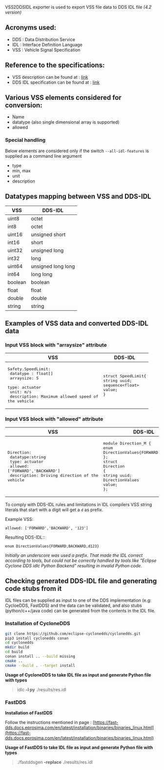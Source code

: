 VSS2DDSIDL exporter is used to export VSS file data to DDS IDL file _(4.2 version)_

## Acronyms used:
- DDS : Data Distribution Service
- IDL : Interface Definition Language
- VSS : Vehicle Signal Specification

## Reference to the specifications:

- VSS description can be found at : [link](https://covesa.github.io/vehicle_signal_specification/introduction/)
- DDS  IDL specification can be found at : [link](https://www.omg.org/spec/IDL/4.2/PDF)

## Various VSS elements considered for conversion:
- Name
- datatype (also single dimensional array is supported)
- allowed

### Special handling

Below elements are considered only if the switch `--all-idl-features` is supplied as a command line argument
- type
- min, max
- unit
- description


## Datatypes mapping between VSS and DDS-IDL

| VSS    | DDS-IDL        |
|--------|----------------|
| uint8  | octet          |
| int8   | octet          |
| uint16 | unsigned short |
| int16  | short          |
| uint32  | unsigned long |
| int32  | long           |
| uint64  | unsigned long long|
| int64  | long long          |
| boolean  | boolean          |
| float  | float              |
| double  | double            |
| string  | string            |

## Examples of VSS data and converted DDS-IDL data

### Input VSS block with "arraysize" attribute
| VSS    | DDS-IDL         |
|--------|----------------|
| <pre>Safety.SpeedLimit:<br>    datatype : float[]<br>    arraysize: 5<br>    type: actuator<br>    unit: m/s<br>    description: Maximum allowed speed of the vehicle</pre>  | <pre>struct SpeedLimit{<br>string uuid;<br>sequence&lt;float&gt; value;<br>}<br></pre>          |
### Input VSS block with "allowed" attribute

| VSS    | DDS-IDL         |
|--------|----------------|
| <pre>Direction:<br> datatype:string<br> type: actuator<br> allowed: ['FORWARD','BACKWARD']<br> description: Driving direction of the vehicle</pre>  | <pre>module Direction_M {<br>enum DirectionValues{FORWARD,BACKWARD};<br>};<br>struct Direction<br>{<br>string uuid;<br>DirectionValues value;<br>};</pre>

To comply with DDS-IDL rules and limitations in IDL compilers VSS string literals that start with a digit will get a `d` as prefix.

Example VSS:

```
allowed: ['FORWARD','BACKWARD', '123']
```


Resulting DDS-IDL::

```
enum DirectionValues{FORWARD,BACKWARD,d123}
```

*Initially an underscore was used a prefix. That made the IDL correct according to tools,*
*but could not be correctly handled by tools like "Eclipse Cyclone DDS idlc Python Backend"*
*resulting in invalid Python code.*

## Checking generated DDS-IDL file and generating code stubs from it

IDL files can be supplied as input to one of the DDS implementation (e.g: CycloeDDS, FastDDS) and the data can be validated, and also stubs (python/c++/java code) can be generated from the contents in the IDL file.

### Installation of CycloneDDS


```bash
git clone https://github.com/eclipse-cyclonedds/cyclonedds.git
pip3 install cyclonedds conan
cd cyclonedds
mkdir build
cd build
conan install .. --build missing
cmake ..
cmake --build . --target install
```

**Usage of CycloneDDS to take IDL file as input and generate Python file with types**

> idlc **-l py**  ./results/res.idl
### FastDDS

**Installation of FastDDS**

Follow the instructions mentioned in page : [https://fast-dds.docs.eprosima.com/en/latest/installation/binaries/binaries_linux.html](https://fast-dds.docs.eprosima.com/en/latest/installation/binaries/binaries_linux.html)

**Usage of FastDDS to take IDL file as input and generate Python file with types**

> ./fastddsgen **-replace** ./results/res.idl

